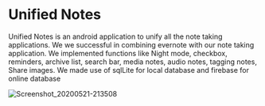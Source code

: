 # Unified Notes
Unified Notes is an android application to unify all the note taking applications. We we successful in combining evernote with our note taking application. We implemented functions like Night mode, checkbox, reminders, archive list, search bar, media notes, audio notes, tagging notes, Share images.
We made use of sqlLite for local database and firebase for online database

![Screenshot_20200521-213508](https://user-images.githubusercontent.com/43620075/82622466-ed3afb80-9bab-11ea-9d9f-8b288efa3c58.jpg)

